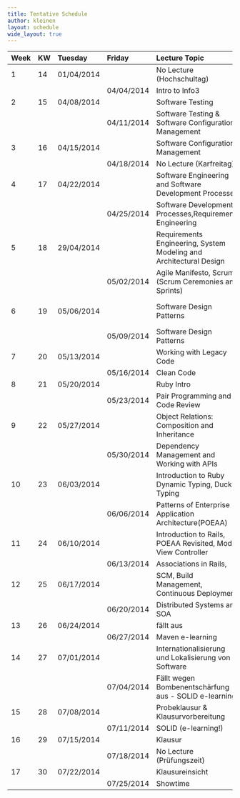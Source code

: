 ```yaml
---
title: Tentative Schedule
author: kleinen
layout: schedule
wide_layout: true
---
```

|Week   |KW     |Tuesday   |Friday    |Lecture Topic                                                        |Lab    |Group                             |
|:------|:------|:------   |:------   |:------                                                              |:------|:------                           |
|1      |14     |01/04/2014|          |No Lecture (Hochschultag)                                            |       |                                  |
|       |       |          |04/04/2014|Intro to Info3                                                       |       |                                  |
|2      |15     |04/08/2014|          |Software Testing                                                     |1      |1. Gruppe                         |
|       |       |          |04/11/2014|Software Testing & Software Configuration Management                 |       |                                  |
|3      |16     |04/15/2014|          |Software Configuration Management                                    |1      |2. Gruppe                         |
|       |       |          |04/18/2014|No Lecture (Karfreitag)                                              |       |                                  |
|4      |17     |04/22/2014|          |Software Engineering and Software Development Processes              |2      |1. Gruppe                         |
|       |       |          |04/25/2014|Software Development Processes,Requirements Engineering              |       |                                  |
|5      |18     |29/04/2014|          |Requirements Engineering, System Modeling and Architectural Design   |2      |2. Gruppe                         |
|       |       |          |05/02/2014|Agile Manifesto, Scrum (Scrum Ceremonies and Sprints)                |       |                                  |
|6      |19     |05/06/2014|          | Software Design Patterns                                            |3      |1. GruppeSoftware Design Patterns |
|       |       |          |05/09/2014|Software Design Patterns                                             |       |                                  |
|7      |20     |05/13/2014|          |Working with Legacy Code                                             |3      |2. Gruppe                         |
|       |       |          |05/16/2014|Clean Code                                                           |       |                                  |
|8      |21     |05/20/2014|          |Ruby Intro                                                           |4      |1. Gruppe                         |
|       |       |          |05/23/2014|Pair Programming and Code Review                                     |       |                                  |
|9      |22     |05/27/2014|          |Object Relations: Composition and Inheritance                        |4      |2. Gruppe                         |
|       |       |          |05/30/2014|Dependency Management and Working with APIs                          |       |                                  |
|10     |23     |06/03/2014|          |Introduction to Ruby Dynamic Typing, Duck Typing                     |5      |1. Gruppe                         |
|       |       |          |06/06/2014|Patterns of Enterprise Application Architecture(POEAA)               |       |                                  |
|11     |24     |06/10/2014|          |Introduction to Rails, POEAA Revisited, Model View Controller        |5      |2. Gruppe                         |
|       |       |          |06/13/2014|Associations in Rails,                                               |       |                                  |
|12     |25     |06/17/2014|          |SCM, Build Management, Continuous Deployment                         |6      |1. Gruppe                         |
|       |       |          |06/20/2014|Distributed Systems and SOA                                          |       |                                  |
|13     |26     |06/24/2014|          |f&auml;llt aus                                                       |6      |2. Gruppe                         |
|       |       |          |06/27/2014|Maven e-learning                                                     |       |                                  |
|14     |27     |07/01/2014|          |Internationalisierung und Lokalisierung von Software                 |7      |1. Gruppe                         |
|       |       |          |07/04/2014|F&auml;llt wegen Bombenentschärfung aus - SOLID e-learning           |       |                                  |
|15     |28     |07/08/2014|          |Probeklausur & Klausurvorbereitung                                   |7      |2. Gruppe                         |
|       |       |          |07/11/2014|SOLID (e-learning!)                                                  |       |                                  |
|16     |29     |07/15/2014|          |Klausur                                                              |       |                                  |
|       |       |          |07/18/2014|No Lecture (Prüfungszeit)                                            |       |                                  |
|17     |30     |07/22/2014|          |Klausureinsicht                                                      |       |                                  |
|       |       |          |07/25/2014|Showtime                                                             |       |                                  |




